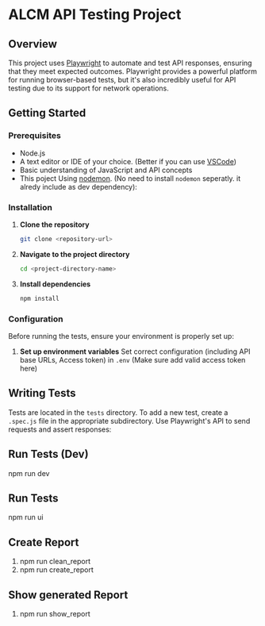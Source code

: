 # ALCM API Testing Project

## Overview

This project uses [Playwright](https://playwright.dev/) to automate and test API responses, ensuring that they meet expected outcomes. Playwright provides a powerful platform for running browser-based tests, but it's also incredibly useful for API testing due to its support for network operations.

## Getting Started

### Prerequisites

- Node.js
- A text editor or IDE of your choice. (Better if you can use [VSCode](https://code.visualstudio.com/))
- Basic understanding of JavaScript and API concepts
- This poject Using [nodemon](https://www.npmjs.com/package/nodemon). (No need to install `nodemon` seperatly. it alredy include as dev dependency):

### Installation

1. **Clone the repository**

   ```bash
   git clone <repository-url>
   ```

2. **Navigate to the project directory**

   ```bash
   cd <project-directory-name>
   ```

3. **Install dependencies**

   ```bash
   npm install
   ```

### Configuration

Before running the tests, ensure your environment is properly set up:

1. **Set up environment variables** Set correct configuration (including API base URLs, Access token) in `.env` (Make sure add valid access token here)

## Writing Tests

Tests are located in the `tests` directory. To add a new test, create a `.spec.js` file in the appropriate subdirectory. Use Playwright's API to send requests and assert responses:

## Run Tests (Dev)

npm run dev

## Run Tests

npm run ui

## Create Report

1. npm run clean_report
2. npm run create_report

## Show generated Report

1.  npm run show_report
